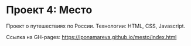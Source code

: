 # Проект 4: Место

Проект о путешествиях по России.
Технологии: HTML, CSS, Javascript.

Ссылка на GH-pages: https://iponamareva.github.io/mesto/index.html